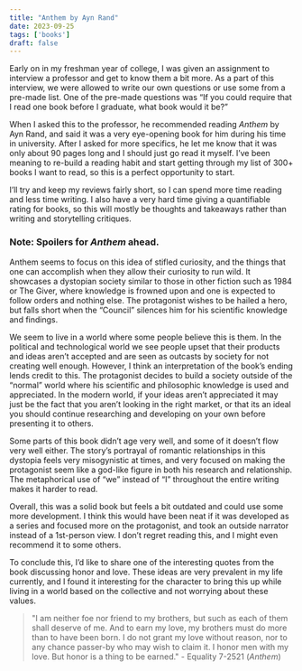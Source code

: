 ```yaml
---
title: "Anthem by Ayn Rand"
date: 2023-09-25
tags: ['books']
draft: false
---
```


Early on in my freshman year of college, I was given an assignment to interview a professor and get to know them a bit more. As a part of this interview, we were allowed to write our own questions or use some from a pre-made list. One of the pre-made questions was “If you could require that I read one book before I graduate, what book would it be?”

When I asked this to the professor, he recommended reading *Anthem* by Ayn Rand, and said it was a very eye-opening book for him during his time in university. After I asked for more specifics, he let me know that it was only about 90 pages long and I should just go read it myself. I’ve been meaning to re-build a reading habit and start getting through my list of 300+ books I want to read, so this is a perfect opportunity to start.

I’ll try and keep my reviews fairly short, so I can spend more time reading and less time writing. I also have a very hard time giving a quantifiable rating for books, so this will mostly be thoughts and takeaways rather than writing and storytelling critiques.

### Note: Spoilers for *Anthem* ahead.

Anthem seems to focus on this idea of stifled curiosity, and the things that one can accomplish when they allow their curiosity to run wild. It showcases a dystopian society similar to those in other fiction such as 1984 or The Giver, where knowledge is frowned upon and one is expected to follow orders and nothing else. The protagonist wishes to be hailed a hero, but falls short when the “Council” silences him for his scientific knowledge and findings.

We seem to live in a world where some people believe this is them. In the political and technological world we see people upset that their products and ideas aren’t accepted and are seen as outcasts by society for not creating well enough. However, I think an interpretation of the book’s ending lends credit to this. The protagonist decides to build a society outside of the “normal” world where his scientific and philosophic knowledge is used and appreciated. In the modern world, if your ideas aren’t appreciated it may just be the fact that you aren’t looking in the right market, or that its an ideal you should continue researching and developing on your own before presenting it to others.

Some parts of this book didn’t age very well, and some of it doesn’t flow very well either. The story’s portrayal of romantic relationships in this dystopia feels very misogynistic at times, and very focused on making the protagonist seem like a god-like figure in both his research and relationship. The metaphorical use of “we” instead of “I” throughout the entire writing makes it harder to read.

Overall, this was a solid book but feels a bit outdated and could use some more development. I think this would have been neat if it was developed as a series and focused more on the protagonist, and took an outside narrator instead of a 1st-person view. I don’t regret reading this, and I might even recommend it to some others.

To conclude this, I’d like to share one of the interesting quotes from the book discussing honor and love. These ideas are very prevalent in my life currently, and I found it interesting for the character to bring this up while living in a world based on the collective and not worrying about these values.

> "I am neither foe nor friend to my brothers, but such as each of them shall deserve of me. And to earn my love, my brothers must do more than to have been born. I do not grant my love without reason, nor to any chance passer-by who may wish to claim it. I honor men with my love. But honor is a thing to be earned."
\- Equality 7-2521 (*Anthem*)


